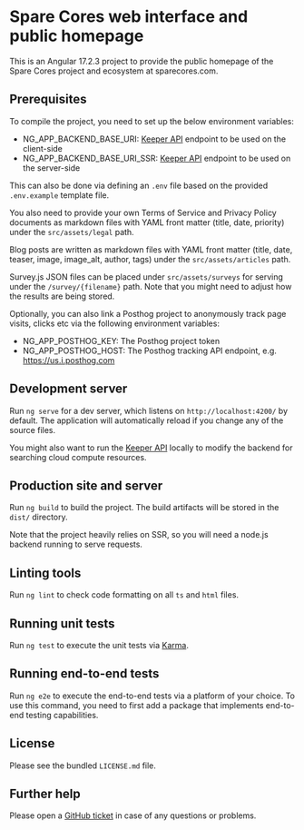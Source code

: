 # Spare Cores web interface and public homepage

This is  an Angular 17.2.3 project to provide the public homepage of
the Spare Cores project and ecosystem at sparecores.com.

## Prerequisites

To compile the project, you need to set up the below environment variables:

- NG_APP_BACKEND_BASE_URI: [Keeper API](https://github.com/SpareCores/sc-keeper)
  endpoint to be used on the client-side
- NG_APP_BACKEND_BASE_URI_SSR: [Keeper API](https://github.com/SpareCores/sc-keeper)
  endpoint to be used on the server-side

This can also be done via defining an `.env` file based on the
provided `.env.example` template file.

You also need to provide your own Terms of Service and Privacy Policy
documents as markdown files with YAML front matter (title, date,
priority) under the `src/assets/legal` path.

Blog posts are written as markdown files with YAML front matter
(title, date, teaser, image, image_alt, author, tags) under the
`src/assets/articles` path.

Survey.js JSON files can be placed under `src/assets/surveys` for
serving under the `/survey/{filename}` path. Note that you might need
to adjust how the results are being stored.

Optionally, you can also link a Posthog project to anonymously track
page visits, clicks etc via the following environment variables:

- NG_APP_POSTHOG_KEY: The Posthog project token
- NG_APP_POSTHOG_HOST: The Posthog tracking API endpoint,
  e.g. https://us.i.posthog.com

## Development server

Run `ng serve` for a dev server, which listens on `http://localhost:4200/` by default.
The application will automatically reload if you change any of the source files.

You might also want to run the [Keeper API](https://github.com/SpareCores/sc-keeper)
locally to modify the backend for searching cloud compute resources.

## Production site and server

Run `ng build` to build the project. The build artifacts will be
stored in the `dist/` directory.

Note that the project heavily relies on SSR, so you will need a
node.js backend running to serve requests.

## Linting tools

Run `ng lint` to check code formatting on all `ts` and `html` files.

## Running unit tests

Run `ng test` to execute the unit tests via [Karma](https://karma-runner.github.io).

## Running end-to-end tests

Run `ng e2e` to execute the end-to-end tests via a platform of your
choice. To use this command, you need to first add a package that
implements end-to-end testing capabilities.

## License

Please see the bundled `LICENSE.md` file.

## Further help

Please open a [GitHub ticket](https://github.com/SpareCores/sc-www/issues/new)
in case of any questions or problems.
